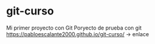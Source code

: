 # git-curso
Mi primer proyecto con Git
Poryecto de prueba con git
https://pabloescalante2000.github.io/git-curso/ -> enlace

